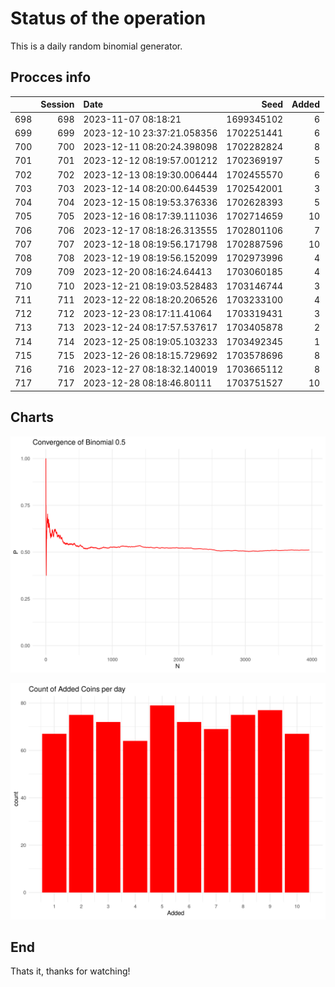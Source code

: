 # Status of the operation
  
  This is a daily random binomial generator.
  
## Procces info

|    | Session|Date                       |       Seed| Added|
|:---|-------:|:--------------------------|----------:|-----:|
|698 |     698|2023-11-07 08:18:21        | 1699345102|     6|
|699 |     699|2023-12-10 23:37:21.058356 | 1702251441|     6|
|700 |     700|2023-12-11 08:20:24.398098 | 1702282824|     8|
|701 |     701|2023-12-12 08:19:57.001212 | 1702369197|     5|
|702 |     702|2023-12-13 08:19:30.006444 | 1702455570|     6|
|703 |     703|2023-12-14 08:20:00.644539 | 1702542001|     3|
|704 |     704|2023-12-15 08:19:53.376336 | 1702628393|     5|
|705 |     705|2023-12-16 08:17:39.111036 | 1702714659|    10|
|706 |     706|2023-12-17 08:18:26.313555 | 1702801106|     7|
|707 |     707|2023-12-18 08:19:56.171798 | 1702887596|    10|
|708 |     708|2023-12-19 08:19:56.152099 | 1702973996|     4|
|709 |     709|2023-12-20 08:16:24.64413  | 1703060185|     4|
|710 |     710|2023-12-21 08:19:03.528483 | 1703146744|     3|
|711 |     711|2023-12-22 08:18:20.206526 | 1703233100|     4|
|712 |     712|2023-12-23 08:17:11.41064  | 1703319431|     3|
|713 |     713|2023-12-24 08:17:57.537617 | 1703405878|     2|
|714 |     714|2023-12-25 08:19:05.103233 | 1703492345|     1|
|715 |     715|2023-12-26 08:18:15.729692 | 1703578696|     8|
|716 |     716|2023-12-27 08:18:32.140019 | 1703665112|     8|
|717 |     717|2023-12-28 08:18:46.80111  | 1703751527|    10|

## Charts 

![](charts/plot1.png)

![](charts/plot2.png)

## End

Thats it, thanks for watching!
